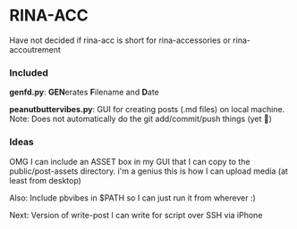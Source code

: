 # RINA-ACC
Have not decided if rina-acc is short for rina-accessories or rina-accoutrement

### Included

**genfd.py**: **GEN**erates **F**ilename and **D**ate

**peanutbuttervibes.py**: GUI for creating posts (.md files) on local machine.  Note: Does not automatically do the git add/commit/push things (yet 🤭)

### Ideas

OMG I can include an ASSET box in my GUI that I can copy to the public/post-assets directory.  i'm a genius this is how I can upload media (at least from desktop)

Also: Include pbvibes in $PATH so I can just run it from wherever :)

Next: Version of write-post I can write for script over SSH via iPhone